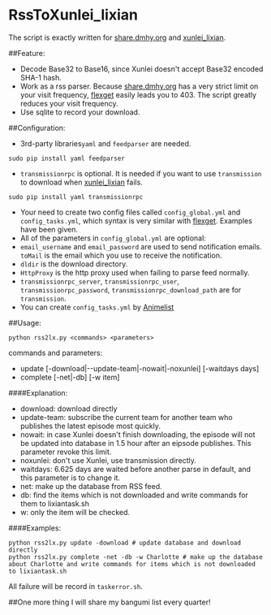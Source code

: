 # RssToXunlei_lixian
The script is exactly written for [share.dmhy.org](http://share.dmhy.org) and [xunlei_lixian](https://github.com/iambus/xunlei-lixian).

##Feature:
- Decode Base32 to Base16, since Xunlei doesn't accept Base32 encoded SHA-1 hash.
- Work as a rss parser. Because [share.dmhy.org](http://share.dmhy.org) has a very strict limit on your visit frequency, [flexget](http://flexget.com)  easily leads you to 403. The script greatly reduces your visit frequency.
- Use sqlite to record your download.

##Configuration:
- 3rd-party libraries`yaml` and `feedparser` are needed.
```
sudo pip install yaml feedparser
```
- `transmissionrpc` is optional. It is needed if you want to use `transmission` to download when [xunlei_lixian](https://github.com/iambus/xunlei-lixian) fails.
```
sudo pip install yaml transmissionrpc
```
- Your need to create two config files called `config_global.yml` and `config_tasks.yml`, which syntax is very similar with [flexget](http://flexget.com). Examples have been given.
- All of the parameters in `config_global.yml` are optional:
 - `email_username` and `email_password` are used to send notification emails. `toMail` is the email which you use to receive the notification.
 - `dldir` is the download directory.
 - `HttpProxy` is the http proxy used when failing to parse feed normally.
 - `transmissionrpc_server`, `transmissionrpc_user`, `transmissionrpc_password`, `transmissionrpc_download_path` are for `transmission`.
- You can create `config_tasks.yml` by [Animelist](https://github.com/LinusSong/Animelist)

##Usage:
```
python rss2lx.py <commands> <parameters>
```
commands and parameters:
- update [-download|--update-team|-nowait|-noxunlei] [-waitdays days]
- complete [-net|-db] [-w item]

####Explanation:
- download: download directly
- update-team: subscribe the current team for another team who publishes the latest episode most quickly.
- nowait: in case Xunlei doesn't finish downloading, the episode will not be updated into database in 1.5 hour after an eipsode publishes. This parameter revoke this limit.
- noxunlei: don't use Xunlei, use transmission directly.
- waitdays: 6.625 days are waited before another parse in default, and this parameter is to change it.
- net: make up the database from RSS feed.
- db: find the items which is not downloaded and write commands for them to lixiantask.sh
- w: only the item will be checked.

####Examples:
```
python rss2lx.py update -download # update database and download directly
python rss2lx.py complete -net -db -w Charlotte # make up the database about Charlotte and write commands for items which is not downloaded to lixiantask.sh
```

All failure will be record in  `taskerror.sh`.

##One more thing
I will share my bangumi list every quarter!
